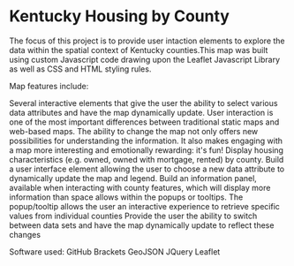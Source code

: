 # Kentucky Housing by County
The focus of this project is to provide user intaction elements to explore the data within the spatial context of Kentucky counties.This map was built using custom Javascript code drawing upon the Leaflet Javascript Library as well as CSS and HTML styling rules.

Map features include:

Several interactive elements that give the user the ability to select various data attributes and have the map dynamically update. User interaction is one of the most important differences between traditional static maps and web-based maps. The ability to change the map not only offers new possibilities for understanding the information. It also makes engaging with a map more interesting and emotionally rewarding: it's fun!
Display housing characteristics (e.g. owned, owned with mortgage, rented) by county.
Build a user interface element allowing the user to choose a new data attribute to dynamically update the map and legend.
Build an information panel, available when interacting with county features, which will display more information than space allows within the popups or tooltips.
The popup/tooltip allows the user an interactive experience to retrieve specific values from individual counties
Provide the user the ability to switch between data sets and have the map dynamically update to reflect these changes

Software used:
GitHub
Brackets
GeoJSON
JQuery
Leaflet
